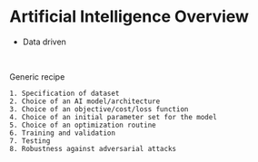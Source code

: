 # Artificial Intelligence Overview

* Data driven

<br>

Generic recipe
```Text
1. Specification of dataset
2. Choice of an AI model/architecture
3. Choice of an objective/cost/loss function
4. Choice of an initial parameter set for the model
5. Choice of an optimization routine
6. Training and validation
7. Testing
8. Robustness against adversarial attacks
```
